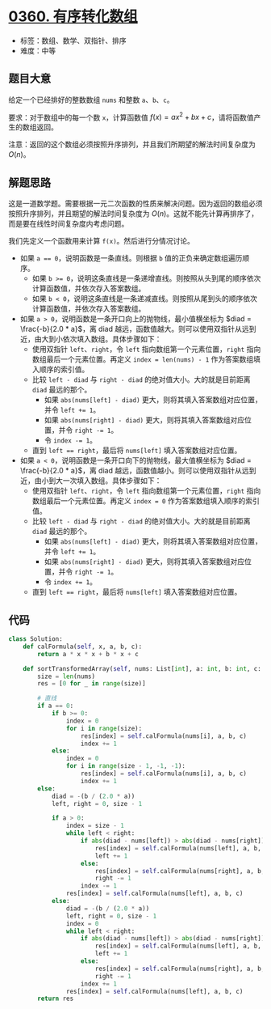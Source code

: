 # [0360. 有序转化数组](https://leetcode-cn.com/problems/sort-transformed-array/)

- 标签：数组、数学、双指针、排序
- 难度：中等

## 题目大意

给定一个已经排好的整数数组 `nums` 和整数 `a`、`b`、`c`。

要求：对于数组中的每一个数 `x`，计算函数值 $f(x) = ax^2 + bx + c$，请将函数值产生的数组返回。

注意：返回的这个数组必须按照升序排列，并且我们所期望的解法时间复杂度为 $O(n)$。

## 解题思路

这是一道数学题。需要根据一元二次函数的性质来解决问题。因为返回的数组必须按照升序排列，并且期望的解法时间复杂度为 $O(n)$。这就不能先计算再排序了，而是要在线性时间复杂度内考虑问题。

我们先定义一个函数用来计算 `f(x)`。然后进行分情况讨论。

- 如果 `a == 0`，说明函数是一条直线。则根据 `b` 值的正负来确定数组遍历顺序。
  - 如果 `b >= 0`，说明这条直线是一条递增直线。则按照从头到尾的顺序依次计算函数值，并依次存入答案数组。
  - 如果 `b < 0`，说明这条直线是一条递减直线。则按照从尾到头的顺序依次计算函数值，并依次存入答案数组。
- 如果 `a > 0`，说明函数是一条开口向上的抛物线，最小值横坐标为 $diad = \frac{-b}{2.0 * a}$，离 diad 越远，函数值越大。则可以使用双指针从远到近，由大到小依次填入数组。具体步骤如下：
  - 使用双指针 `left`、`right`，令 `left` 指向数组第一个元素位置，`right` 指向数组最后一个元素位置。再定义 `index = len(nums) - 1` 作为答案数组填入顺序的索引值。
  - 比较 `left - diad` 与 `right - diad` 的绝对值大小。大的就是目前距离 `diad` 最远的那个。
    - 如果 `abs(nums[left] - diad)` 更大，则将其填入答案数组对应位置，并令 `left += 1`。
    - 如果 `abs(nums[right] - diad)` 更大，则将其填入答案数组对应位置，并令 `right -= 1`。
    - 令 `index -= 1`。
  - 直到 `left == right`，最后将 `nums[left]` 填入答案数组对应位置。
- 如果 `a < 0`，说明函数是一条开口向下的抛物线，最大值横坐标为 $diad = \frac{-b}{2.0 * a}$，离 diad 越远，函数值越小。则可以使用双指针从远到近，由小到大一次填入数组。具体步骤如下：
  - 使用双指针 `left`、`right`，令 `left` 指向数组第一个元素位置，`right` 指向数组最后一个元素位置。再定义 `index = 0` 作为答案数组填入顺序的索引值。
  - 比较 `left - diad` 与 `right - diad` 的绝对值大小。大的就是目前距离 `diad` 最远的那个。
    - 如果 `abs(nums[left] - diad)` 更大，则将其填入答案数组对应位置，并令 `left += 1`。
    - 如果 `abs(nums[right] - diad)` 更大，则将其填入答案数组对应位置，并令 `right -= 1`。
    - 令 `index += 1`。
  - 直到 `left == right`，最后将 `nums[left]` 填入答案数组对应位置。

## 代码

```Python
class Solution:
    def calFormula(self, x, a, b, c):
        return a * x * x + b * x + c

    def sortTransformedArray(self, nums: List[int], a: int, b: int, c: int) -> List[int]:
        size = len(nums)
        res = [0 for _ in range(size)]

        # 直线
        if a == 0:
            if b >= 0:
                index = 0
                for i in range(size):
                    res[index] = self.calFormula(nums[i], a, b, c)
                    index += 1
            else:
                index = 0
                for i in range(size - 1, -1, -1):
                    res[index] = self.calFormula(nums[i], a, b, c)
                    index += 1
        else:
            diad = -(b / (2.0 * a))
            left, right = 0, size - 1

            if a > 0:
                index = size - 1
                while left < right:
                    if abs(diad - nums[left]) > abs(diad - nums[right]):
                        res[index] = self.calFormula(nums[left], a, b, c)
                        left += 1
                    else:
                        res[index] = self.calFormula(nums[right], a, b, c)
                        right -= 1
                    index -= 1
                res[index] = self.calFormula(nums[left], a, b, c)
            else:
                diad = -(b / (2.0 * a))
                left, right = 0, size - 1
                index = 0
                while left < right:
                    if abs(diad - nums[left]) > abs(diad - nums[right]):
                        res[index] = self.calFormula(nums[left], a, b, c)
                        left += 1
                    else:
                        res[index] = self.calFormula(nums[right], a, b, c)
                        right -= 1
                    index += 1
                res[index] = self.calFormula(nums[left], a, b, c)
        return res
```

